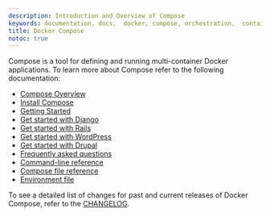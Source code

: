 ```yaml
---
description: Introduction and Overview of Compose
keywords: documentation, docs,  docker, compose, orchestration,  containers
title: Docker Compose
notoc: true
---
```


Compose is a tool for defining and running multi-container Docker applications. To learn more about Compose refer to the following documentation:

- [Compose Overview](overview.md)
- [Install Compose](install.md)
- [Getting Started](gettingstarted.md)
- [Get started with Django](django.md)
- [Get started with Rails](rails.md)
- [Get started with WordPress](wordpress.md)
- [Get started with Drupal](/samples/drupal/)
- [Frequently asked questions](faq.md)
- [Command-line reference](./reference/index.md)
- [Compose file reference](/compose/compose-file/index.md)
- [Environment file](env-file.md)

To see a detailed list of changes for past and current releases of Docker
Compose, refer to the
[CHANGELOG](https://github.com/docker/compose/blob/master/CHANGELOG.md).
